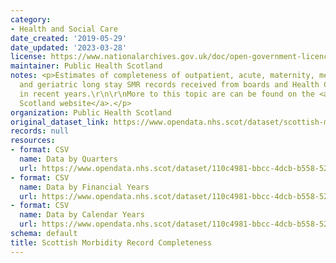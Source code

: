 ```yaml
---
category:
- Health and Social Care
date_created: '2019-05-29'
date_updated: '2023-03-28'
license: https://www.nationalarchives.gov.uk/doc/open-government-licence/version/3/
maintainer: Public Health Scotland
notes: <p>Estimates of completeness of outpatient, acute, maternity, mental health
  and geriatric long stay SMR records received from boards and Health Care providers
  in recent years.\r\n\r\nMore to this topic are can be found on the <a href="https://www.isdscotland.org/products-and-Services/Data-Support-and-Monitoring/SMR-Completeness/">ISD
  Scotland website</a>.</p>
organization: Public Health Scotland
original_dataset_link: https://www.opendata.nhs.scot/dataset/scottish-morbidity-record-completeness
records: null
resources:
- format: CSV
  name: Data by Quarters
  url: https://www.opendata.nhs.scot/dataset/110c4981-bbcc-4dcb-b558-5230ffd92e81/resource/03cf3cb7-41cc-4984-bff6-bbccd5957679/download/quarters.csv
- format: CSV
  name: Data by Financial Years
  url: https://www.opendata.nhs.scot/dataset/110c4981-bbcc-4dcb-b558-5230ffd92e81/resource/daf55fd2-457f-4845-9af1-5d154cc0b19c/download/financialyr.csv
- format: CSV
  name: Data by Calendar Years
  url: https://www.opendata.nhs.scot/dataset/110c4981-bbcc-4dcb-b558-5230ffd92e81/resource/96cf4b14-68fe-4dd9-a64c-57db91dbf103/download/calendaryr.csv
schema: default
title: Scottish Morbidity Record Completeness
---
```

